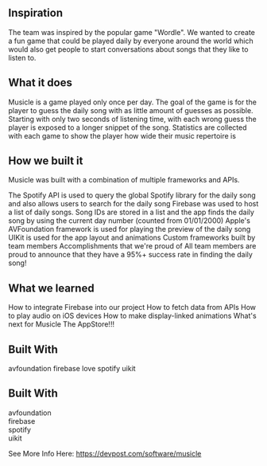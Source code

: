 ## Inspiration
The team was inspired by the popular game "Wordle". We wanted to create a fun game that could be played daily by everyone around the world which would also get people to start conversations about songs that they like to listen to.

## What it does
Musicle is a game played only once per day. The goal of the game is for the player to guess the daily song with as little amount of guesses as possible. Starting with only two seconds of listening time, with each wrong guess the player is exposed to a longer snippet of the song. Statistics are collected with each game to show the player how wide their music repertoire is

## How we built it
Musicle was built with a combination of multiple frameworks and APIs.

The Spotify API is used to query the global Spotify library for the daily song and also allows users to search for the daily song
Firebase was used to host a list of daily songs. Song IDs are stored in a list and the app finds the daily song by using the current day number (counted from 01/01/2000)
Apple's AVFoundation framework is used for playing the preview of the daily song
UIKit is used for the app layout and animations
Custom frameworks built by team members
Accomplishments that we're proud of
All team members are proud to announce that they have a 95%+ success rate in finding the daily song!

## What we learned
How to integrate Firebase into our project
How to fetch data from APIs
How to play audio on iOS devices
How to make display-linked animations
What's next for Musicle
The AppStore!!!

## Built With
avfoundation
firebase
love
spotify
uikit

## Built With
avfoundation  
firebase  
spotify  
uikit

See More Info Here: https://devpost.com/software/musicle
